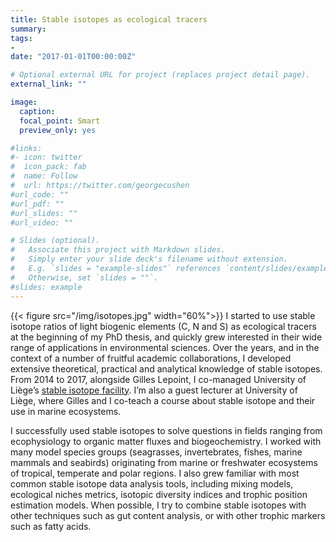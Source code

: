 ```yaml
---
title: Stable isotopes as ecological tracers
summary:
tags:
-
date: "2017-01-01T00:00:00Z"

# Optional external URL for project (replaces project detail page).
external_link: ""

image:
  caption:
  focal_point: Smart
  preview_only: yes

#links:
#- icon: twitter
#  icon_pack: fab
#  name: Follow
#  url: https://twitter.com/georgecushen
#url_code: ""
#url_pdf: ""
#url_slides: ""
#url_video: ""

# Slides (optional).
#   Associate this project with Markdown slides.
#   Simply enter your slide deck's filename without extension.
#   E.g. `slides = "example-slides"` references `content/slides/example-slides.md`.
#   Otherwise, set `slides = ""`.
#slides: example
---
```

{{< figure src="/img/isotopes.jpg" width="60%">}}
I started to use stable isotope ratios of light biogenic elements (C, N and S) as ecological tracers at the beginning of my PhD thesis, and quickly grew interested in their wide range of applications in environmental sciences. Over the years, and in the context of a number of fruitful academic collaborations, I developed extensive theoretical, practical and analytical knowledge of stable isotopes. From 2014 to 2017, alongside Gilles Lepoint, I co-managed University of Liège’s [stable isotope facility](http://labos.ulg.ac.be/oceanologie/recherches/isotopes-stables/). I’m also a guest lecturer at University of Liège, where Gilles and I co-teach a course about stable isotope and their use in marine ecosystems.

I successfully used stable isotopes to solve questions in fields ranging from ecophysiology to organic matter fluxes and biogeochemistry. I worked with many model species groups (seagrasses, invertebrates, fishes, marine mammals and seabirds) originating from marine or freshwater ecosystems of tropical, temperate and polar regions. I also grew familiar with most common stable isotope data analysis tools, including mixing models, ecological niches metrics, isotopic diversity indices and trophic position estimation models. When possible, I try to combine stable isotopes with other techniques such as gut content analysis, or with other trophic markers such as fatty acids.
